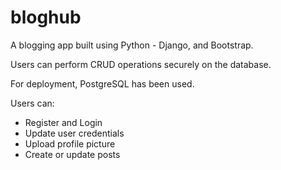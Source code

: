 # bloghub

A blogging app built using Python - Django, and Bootstrap.

Users can perform CRUD operations securely on the database.

For deployment, PostgreSQL has been used.

Users can:

- Register and Login
- Update user credentials
- Upload profile picture
- Create or update posts
